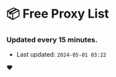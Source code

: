 # :package: Free Proxy List
### Updated every 15 minutes.

- Last updated: `2024-05-01 03:22`

:heart:
